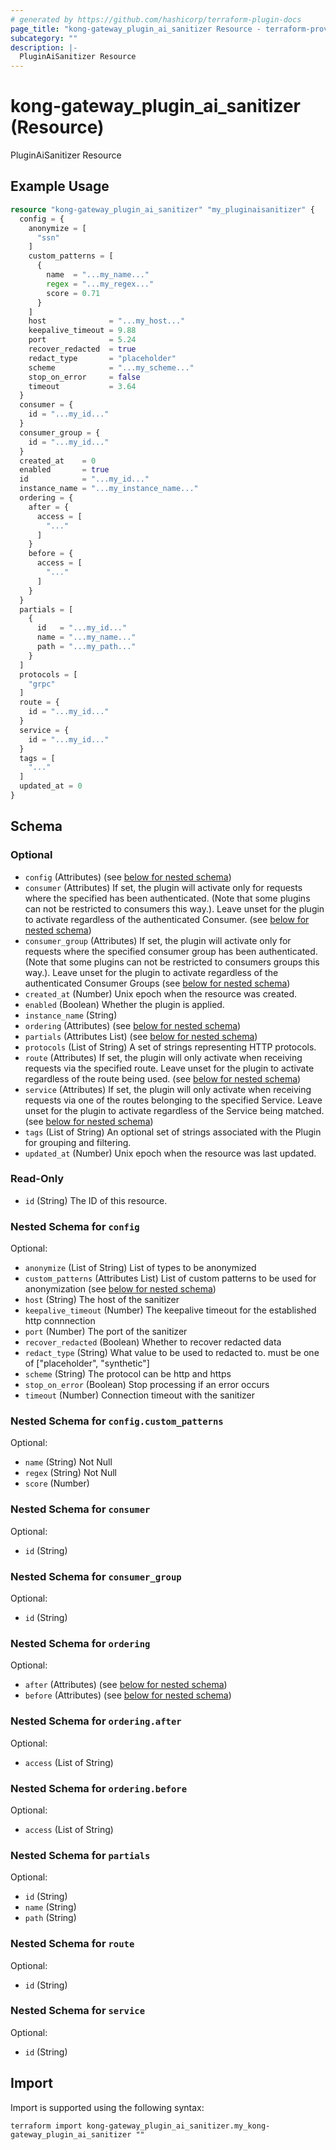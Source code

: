 ```yaml
---
# generated by https://github.com/hashicorp/terraform-plugin-docs
page_title: "kong-gateway_plugin_ai_sanitizer Resource - terraform-provider-kong-gateway"
subcategory: ""
description: |-
  PluginAiSanitizer Resource
---
```


# kong-gateway_plugin_ai_sanitizer (Resource)

PluginAiSanitizer Resource

## Example Usage

```terraform
resource "kong-gateway_plugin_ai_sanitizer" "my_pluginaisanitizer" {
  config = {
    anonymize = [
      "ssn"
    ]
    custom_patterns = [
      {
        name  = "...my_name..."
        regex = "...my_regex..."
        score = 0.71
      }
    ]
    host              = "...my_host..."
    keepalive_timeout = 9.88
    port              = 5.24
    recover_redacted  = true
    redact_type       = "placeholder"
    scheme            = "...my_scheme..."
    stop_on_error     = false
    timeout           = 3.64
  }
  consumer = {
    id = "...my_id..."
  }
  consumer_group = {
    id = "...my_id..."
  }
  created_at    = 0
  enabled       = true
  id            = "...my_id..."
  instance_name = "...my_instance_name..."
  ordering = {
    after = {
      access = [
        "..."
      ]
    }
    before = {
      access = [
        "..."
      ]
    }
  }
  partials = [
    {
      id   = "...my_id..."
      name = "...my_name..."
      path = "...my_path..."
    }
  ]
  protocols = [
    "grpc"
  ]
  route = {
    id = "...my_id..."
  }
  service = {
    id = "...my_id..."
  }
  tags = [
    "..."
  ]
  updated_at = 0
}
```

<!-- schema generated by tfplugindocs -->
## Schema

### Optional

- `config` (Attributes) (see [below for nested schema](#nestedatt--config))
- `consumer` (Attributes) If set, the plugin will activate only for requests where the specified has been authenticated. (Note that some plugins can not be restricted to consumers this way.). Leave unset for the plugin to activate regardless of the authenticated Consumer. (see [below for nested schema](#nestedatt--consumer))
- `consumer_group` (Attributes) If set, the plugin will activate only for requests where the specified consumer group has been authenticated. (Note that some plugins can not be restricted to consumers groups this way.). Leave unset for the plugin to activate regardless of the authenticated Consumer Groups (see [below for nested schema](#nestedatt--consumer_group))
- `created_at` (Number) Unix epoch when the resource was created.
- `enabled` (Boolean) Whether the plugin is applied.
- `instance_name` (String)
- `ordering` (Attributes) (see [below for nested schema](#nestedatt--ordering))
- `partials` (Attributes List) (see [below for nested schema](#nestedatt--partials))
- `protocols` (List of String) A set of strings representing HTTP protocols.
- `route` (Attributes) If set, the plugin will only activate when receiving requests via the specified route. Leave unset for the plugin to activate regardless of the route being used. (see [below for nested schema](#nestedatt--route))
- `service` (Attributes) If set, the plugin will only activate when receiving requests via one of the routes belonging to the specified Service. Leave unset for the plugin to activate regardless of the Service being matched. (see [below for nested schema](#nestedatt--service))
- `tags` (List of String) An optional set of strings associated with the Plugin for grouping and filtering.
- `updated_at` (Number) Unix epoch when the resource was last updated.

### Read-Only

- `id` (String) The ID of this resource.

<a id="nestedatt--config"></a>
### Nested Schema for `config`

Optional:

- `anonymize` (List of String) List of types to be anonymized
- `custom_patterns` (Attributes List) List of custom patterns to be used for anonymization (see [below for nested schema](#nestedatt--config--custom_patterns))
- `host` (String) The host of the sanitizer
- `keepalive_timeout` (Number) The keepalive timeout for the established http connnection
- `port` (Number) The port of the sanitizer
- `recover_redacted` (Boolean) Whether to recover redacted data
- `redact_type` (String) What value to be used to redacted to. must be one of ["placeholder", "synthetic"]
- `scheme` (String) The protocol can be http and https
- `stop_on_error` (Boolean) Stop processing if an error occurs
- `timeout` (Number) Connection timeout with the sanitizer

<a id="nestedatt--config--custom_patterns"></a>
### Nested Schema for `config.custom_patterns`

Optional:

- `name` (String) Not Null
- `regex` (String) Not Null
- `score` (Number)



<a id="nestedatt--consumer"></a>
### Nested Schema for `consumer`

Optional:

- `id` (String)


<a id="nestedatt--consumer_group"></a>
### Nested Schema for `consumer_group`

Optional:

- `id` (String)


<a id="nestedatt--ordering"></a>
### Nested Schema for `ordering`

Optional:

- `after` (Attributes) (see [below for nested schema](#nestedatt--ordering--after))
- `before` (Attributes) (see [below for nested schema](#nestedatt--ordering--before))

<a id="nestedatt--ordering--after"></a>
### Nested Schema for `ordering.after`

Optional:

- `access` (List of String)


<a id="nestedatt--ordering--before"></a>
### Nested Schema for `ordering.before`

Optional:

- `access` (List of String)



<a id="nestedatt--partials"></a>
### Nested Schema for `partials`

Optional:

- `id` (String)
- `name` (String)
- `path` (String)


<a id="nestedatt--route"></a>
### Nested Schema for `route`

Optional:

- `id` (String)


<a id="nestedatt--service"></a>
### Nested Schema for `service`

Optional:

- `id` (String)

## Import

Import is supported using the following syntax:

```shell
terraform import kong-gateway_plugin_ai_sanitizer.my_kong-gateway_plugin_ai_sanitizer ""
```
